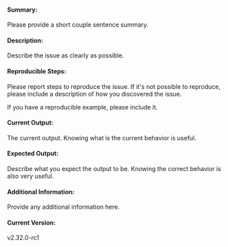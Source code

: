 #### Summary:
Please provide a short couple sentence summary.


#### Description:
Describe the issue as clearly as possible.


#### Reproducible Steps:
Please report steps to reproduce the issue. If it's not possible to reproduce, please include a description of how you discovered the issue.

If you have a reproducible example, please include it.


#### Current Output:
The current output. Knowing what is the current behavior is useful.


#### Expected Output:
Describe what you expect the output to be. Knowing the correct behavior is also very useful.


#### Additional Information:
Provide any additional information here.

#### Current Version:
v2.32.0-rc1
